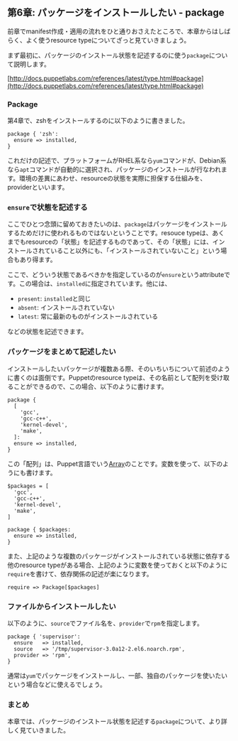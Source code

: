 ## 第6章: パッケージをインストールしたい - package

前章でmanifest作成・適用の流れをひと通りおさえたところで、本章からはしばらく、よく使うresource typeについてざっと見ていきましょう。

まず最初に、パッケージのインストール状態を記述するのに使う`package`について説明します。

[http://docs.puppetlabs.com/references/latest/type.html#package](http://docs.puppetlabs.com/references/latest/type.html#package)

### Package

第4章で、zshをインストールするのに以下のように書きました。

```
package { 'zsh':
  ensure => installed,
}
```

これだけの記述で、プラットフォームがRHEL系なら`yum`コマンドが、Debian系なら`apt`コマンドが自動的に選択され、パッケージのインストールが行なわれます。環境の差異にあわせ、resourceの状態を実際に担保する仕組みを、providerといいます。

### `ensure`で状態を記述する

ここでひとつ念頭に留めておきたいのは、`package`はパッケージをインストールするためだけに使われるものではないということです。resouce typeは、あくまでもresourceの「状態」を記述するものであって、その「状態」には、インストールされていること以外にも、「インストールされていないこと」という場合もあり得ます。

ここで、どういう状態であるべきかを指定しているのが`ensure`というattributeです。この場合は、`installed`に指定されています。他には、

  * `present`: `installed`と同じ
  * `absent`: インストールされていない
  * `latest`: 常に最新のものがインストールされている

などの状態を記述できます。

### パッケージをまとめて記述したい

インストールしたいパッケージが複数ある際、そのいちいちについて前述のように書くのは面倒です。Puppetのresource typeは、その名前として配列を受け取ることができるので、この場合、以下のように書けます。

```
package {
  [
    'gcc',
    'gcc-c++',
    'kernel-devel',
    'make',
  ]:
  ensure => installed,
}
```

この「配列」は、Puppet言語でいう[Array](http://docs.puppetlabs.com/puppet/3/reference/lang_datatypes.html#arrays)のことです。変数を使って、以下のようにも書けます。

```
$packages = [
  'gcc',
  'gcc-c++',
  'kernel-devel',
  'make',
]

package { $packages:
  ensure => installed,
}
```

また、上記のような複数のパッケージがインストールされている状態に依存する他のresource typeがある場合、上記のように変数を使っておくと以下のように`require`を書けて、依存関係の記述が楽になります。

```
require => Package[$packages]
```

### ファイルからインストールしたい

以下のように、`source`でファイル名を、`provider`で`rpm`を指定します。

```
package { 'supervisor':
  ensure   => installed,
  source   => '/tmp/supervisor-3.0a12-2.el6.noarch.rpm',
  provider => 'rpm',
}
```

通常は`yum`でパッケージをインストールし、一部、独自のパッケージを使いたいという場合などに使えるでしょう。

### まとめ

本章では、パッケージのインストール状態を記述する`package`について、より詳しく見ていきました。
